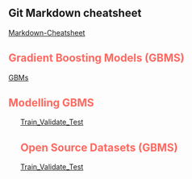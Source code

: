 ## Git Markdown cheatsheet
[Markdown-Cheatsheet](https://github.com/adam-p/markdown-here/wiki/Markdown-Cheatsheet)

<h2 style="color:#ff6961"> Gradient Boosting Models (GBMS) </h2>

[GBMs](https://neptune.ai/blog/lightgbm-parameters-guide)  

<h2 style="color:#ff6961"> Modelling GBMS </h2> <ol  style="color:#A7C7E7">

[Train_Validate_Test](https://towardsdatascience.com/train-validation-and-test-sets-72cb40cba9e7)

<h2 style="color:#ff6961"> Open Source Datasets (GBMS) </h2>

[Train_Validate_Test](https://earthquake.usgs.gov/)

